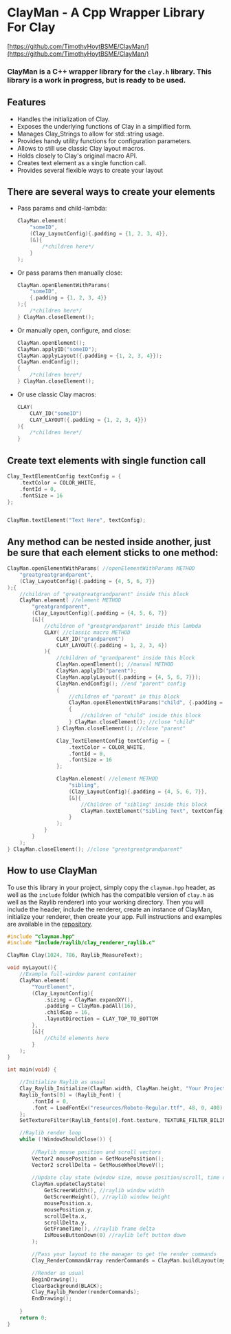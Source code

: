 # ClayMan - A Cpp Wrapper Library For Clay

[https://github.com/TimothyHoytBSME/ClayMan/](https://github.com/TimothyHoytBSME/ClayMan/)

### ClayMan is a C++ wrapper library for the `clay.h` library. This library is a work in progress, but is ready to be used.

## Features

- Handles the initialization of Clay.
- Exposes the underlying functions of Clay in a simplified form.
- Manages Clay_Strings to allow for std::string usage.
- Provides handy utility functions for configuration parameters.
- Allows to still use classic Clay layout macros.
- Holds closely to Clay's original macro API.
- Creates text element as a single function call.
- Provides several flexible ways to create your layout

## There are several ways to create your elements

- Pass params and child-lambda:
  ```cpp
  ClayMan.element(
      "someID", 
      (Clay_LayoutConfig){.padding = {1, 2, 3, 4}},
      [&]{
          /*children here*/
      }
  );
  ```

- Or pass params then manually close:
  ```cpp
  ClayMan.openElementWithParams(
      "someID", 
      {.padding = {1, 2, 3, 4}}
  );{
      /*children here*/
  } ClayMan.closeElement();
  ```

- Or manually open, configure, and close:
  ```cpp
  ClayMan.openElement();
  ClayMan.applyID("someID");
  ClayMan.applyLayout({.padding = {1, 2, 3, 4}});
  ClayMan.endConfig();  
  {
      /*children here*/
  } ClayMan.closeElement();
  ```

- Or use classic Clay macros:
  ```cpp
  CLAY(
      CLAY_ID("someID")
      CLAY_LAYOUT({.padding = {1, 2, 3, 4}})
  ){
      /*children here*/ 
  }
  ```


## Create text elements with single function call

```cpp
Clay_TextElementConfig textConfig = { 
    .textColor = COLOR_WHITE, 
    .fontId = 0, 
    .fontSize = 16 
};


ClayMan.textElement("Text Here", textConfig); 
```

## Any method can be nested inside another, just be sure that each element sticks to one method:

```cpp
ClayMan.openElementWithParams( //openElementWithParams METHOD
    "greatgreatgrandparent",
    (Clay_LayoutConfig){.padding = {4, 5, 6, 7}}
);{ 
    //children of "greatgreatgrandparent" inside this block
    ClayMan.element( //element METHOD
        "greatgrandparent",
        (Clay_LayoutConfig){.padding = {4, 5, 6, 7}}
        [&]{ 
            //children of "greatgrandparent" inside this lambda
            CLAY( //classic macro METHOD
                CLAY_ID("grandparent")
                CLAY_LAYOUT({.padding = 1, 2, 3, 4})
            ){ 
                //children of "grandparent" inside this block
                ClayMan.openElement(); //manual METHOD
                ClayMan.applyID("parent");
                ClayMan.applyLayout({.padding = {4, 5, 6, 7}});
                ClayMan.endConfig(); //end "parent" config
                {
                    //children of "parent" in this block
                    ClayMan.openElementWithParams("child", {.padding = {1, 2, 3, 4}});//openElementWithParams METHOD
                    {
                        //children of "child" inside this block
                    } ClayMan.closeElement(); //close "child"
                } ClayMan.closeElement(); //close "parent"

                Clay_TextElementConfig textConfig = { 
                    .textColor = COLOR_WHITE, 
                    .fontId = 0, 
                    .fontSize = 16 
                };

                ClayMan.element( //element METHOD
                    "sibling",
                    (Clay_LayoutConfig){.padding = {4, 5, 6, 7}},
                    [&]{
                        //Children of "sibling" inside this block
                        ClayMan.textElement("Sibling Text", textConfig); 
                    }
                );
            }
        }
    );
} ClayMan.closeElement(); //close "greatgreatgrandparent"
```

## How to use ClayMan
To use this library in your project, simply copy the `clayman.hpp` header, as well as the `include` folder (which has the compatible version of `clay.h` as well as the Raylib renderer) into your working directory. Then you will include the header, include the renderer, create an instance of ClayMan, initialize your renderer, then create your app. Full instructions and examples are available in the [repository](https://github.com/TimothyHoytBSME/ClayMan/).

```cpp
#include "clayman.hpp"
#include "include/raylib/clay_renderer_raylib.c"

ClayMan Clay(1024, 786, Raylib_MeasureText);

void myLayout(){
    //Example full-window parent container
    ClayMan.element(
        "YourElement", 
        (Clay_LayoutConfig){
            .sizing = ClayMan.expandXY(), 
            .padding = ClayMan.padAll(16), 
            .childGap = 16, 
            .layoutDirection = CLAY_TOP_TO_BOTTOM
        },
        [&]{
            //Child elements here
        }
    );
}

int main(void) {

    //Initialize Raylib as usual
    Clay_Raylib_Initialize(ClayMan.width, ClayMan.height, "Your Project Title", FLAG_WINDOW_RESIZABLE | FLAG_WINDOW_HIGHDPI | FLAG_MSAA_4X_HINT | FLAG_VSYNC_HINT);
    Raylib_fonts[0] = (Raylib_Font) { 
        .fontId = 0,
        .font = LoadFontEx("resources/Roboto-Regular.ttf", 48, 0, 400)
    };
    SetTextureFilter(Raylib_fonts[0].font.texture, TEXTURE_FILTER_BILINEAR);

    //Raylib render loop
    while (!WindowShouldClose()) { 
       
        //Raylib mouse position and scroll vectors
        Vector2 mousePosition = GetMousePosition(); 
        Vector2 scrollDelta = GetMouseWheelMoveV(); 
        
        //Update clay state (window size, mouse position/scroll, time delta, left button state)
        ClayMan.updateClayState(
            GetScreenWidth(), //raylib window width
            GetScreenHeight(), //raylib window height
            mousePosition.x, 
            mousePosition.y, 
            scrollDelta.x, 
            scrollDelta.y, 
            GetFrameTime(), //raylib frame delta
            IsMouseButtonDown(0) //raylib left button down
        );

        //Pass your layout to the manager to get the render commands
        Clay_RenderCommandArray renderCommands = ClayMan.buildLayout(myLayout); 

        //Render as usual
        BeginDrawing();
        ClearBackground(BLACK);
        Clay_Raylib_Render(renderCommands);
        EndDrawing();
        
    }
    return 0;
}
```

